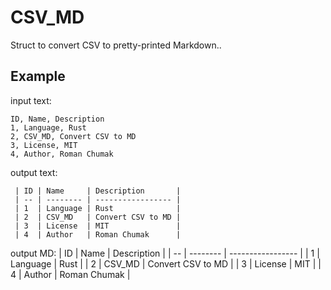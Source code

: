 # CSV_MD
Struct to convert CSV to pretty-printed Markdown..

## Example

input text:
```shell
ID, Name, Description
1, Language, Rust
2, CSV_MD, Convert CSV to MD
3, License, MIT
4, Author, Roman Chumak
```

output text:
```shell
 | ID | Name     | Description       |
 | -- | -------- | ----------------- |
 | 1  | Language | Rust              |
 | 2  | CSV_MD   | Convert CSV to MD |
 | 3  | License  | MIT               |
 | 4  | Author   | Roman Chumak      |
```

output MD:
 | ID | Name     | Description       |
 | -- | -------- | ----------------- |
 | 1  | Language | Rust              |
 | 2  | CSV_MD   | Convert CSV to MD |
 | 3  | License  | MIT               |
 | 4  | Author   | Roman Chumak      |

